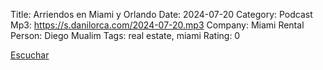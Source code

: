 Title: Arriendos en Miami y Orlando
Date: 2024-07-20
Category: Podcast
Mp3: https://s.danilorca.com/2024-07-20.mp3
Company: Miami Rental
Person: Diego Mualim
Tags: real estate, miami
Rating: 0

<a href="https://s.danilorca.com/2024-07-20.mp3" type="audio/mpeg">
Escuchar
</a>
